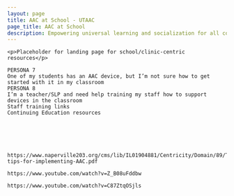 ```yaml
---
layout: page
title: AAC at School - UTAAC
page_title: AAC at School
description: Empowering universal learning and socialization for all communicators
---
```

	<p>Placeholder for landing page for school/clinic-centric resources</p>

	PERSONA 7
	One of my students has an AAC device, but I’m not sure how to get started with it in my classroom
	PERSONA 8
	I’m a teacher/SLP and need help training my staff how to support devices in the classroom
	Staff training links
	Continuing Education resources





	
	https://www.naperville203.org/cms/lib/IL01904881/Centricity/Domain/89/Top-tips-for-implementing-AAC.pdf

	https://www.youtube.com/watch?v=Z_B08uFddbw

	https://www.youtube.com/watch?v=C87ZtqOSjls

	